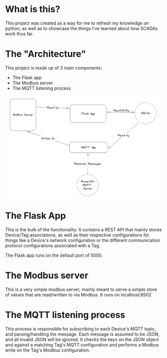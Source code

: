 # What is this?

This project was created as a way for me to refresh my knowledge on python, as well as to showcase the things I've
learned about how SCADAs work thus far.

# The "Architecture"

This project is made up of 3 main components:

- The Flask app
- The Modbus server
- The MQTT listening process

![architecture.png](readme_assets%2Farchitecture.png)

# The Flask App

This is the bulk of the functionality. It contains a REST API that mainly stores Device/Tag associations, as well as
their respective configurations for things like a Device's network configuration or the different communication protocol
configurations associated with a Tag.

The Flask app runs on the default port of 5000.

# The Modbus server

This is a very simple modbus server, mainly meant to serve a simple store of values that are read/written to via Modbus.
It runs on localhost:8502

# The MQTT listening process

This process is responsible for subscribing to each Device's MQTT topic, and parsing/handling the message. Each message
is assumed to be JSON, and all invalid JSON will be ignored. It checks the keys on the JSON object and against a
matching Tag's MQTT configuration and performs a Modbus write on the Tag's Modbus configuration.
